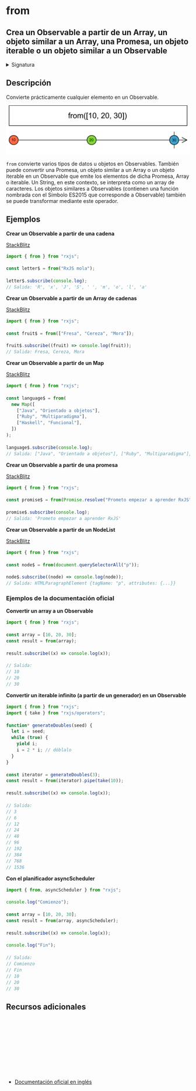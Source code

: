 # from

<h2 class="subtitle"> Crea un Observable a partir de un Array, un objeto similar a un Array, una Promesa, un objeto iterable o un objeto similar a un Observable</h2>

<details> 
<summary>Signatura</summary>

### Firma

`from<T>(input: any, scheduler?: SchedulerLike): Observable<T>`

### Parámetros

<table>
<tr><td>input</td><td>Tipo: <code>any</code></td></tr>
<tr><td>scheduler</td><td>Opcional. El valor por defecto es <code>undefined</code>Tipo:<code>SchedulerLike</code></td></tr>
</table>

### Retorna

`Observable<T>`: Un Observable que emite los argumentos descritos anteriormente y se completa.

</details>

## Descripción

Convierte prácticamente cualquier elemento en un Observable.

<img class="marble-diagram" src="assets/images/marble-diagrams/creation/from.png" alt="Diagrama de canicas de from">

`from` convierte varios tipos de datos u objetos en Observables. También puede convertir una Promesa, un objeto similar a un Array o un objeto iterable en un Observable que emite los elementos de dicha Promesa, Array o iterable. Un String, en este contexto, se interpreta como un array de caracteres. Los objetos similares a Observables (contienen una función nombrada con el Símbolo ES2015 que corresponde a Observable) también se puede transformar mediante este operador.

## Ejemplos

**Crear un Observable a partir de una cadena**

<a target="_blank" href="https://stackblitz.com/edit/docu-rxjs-from?file=index.ts">StackBlitz</a>

```javascript
import { from } from "rxjs";

const letter$ = from("RxJS mola");

letter$.subscribe(console.log);
// Salida: 'R', 'x', 'J', 'S', ' ', 'm', 'o', 'l', 'a'
```

**Crear un Observable a partir de un Array de cadenas**

<a target="_blank" href="https://stackblitz.com/edit/docu-rxjs-from-2?file=index.ts">StackBlitz</a>

```javascript
import { from } from "rxjs";

const fruit$ = from(["Fresa", "Cereza", "Mora"]);

fruit$.subscribe((fruit) => console.log(fruit));
// Salida: Fresa, Cereza, Mora
```

**Crear un Observable a partir de un Map**

<a target="_blank" href="https://stackblitz.com/edit/docu-rxjs-from-3?file=index.ts">StackBlitz</a>

```javascript
import { from } from "rxjs";

const language$ = from(
  new Map([
    ["Java", "Orientado a objetos"],
    ["Ruby", "Multiparadigma"],
    ["Haskell", "Funcional"],
  ])
);

language$.subscribe(console.log);
// Salida: ["Java", "Orientado a objetos"], ["Ruby", "Multiparadigma"], ["Haskell", "Funcional"]
```

**Crear un Observable a partir de una promesa**

<a target="_blank" href="https://stackblitz.com/edit/docu-rxjs-from-4?file=index.ts">StackBlitz</a>

```javascript
import { from } from "rxjs";

const promise$ = from(Promise.resolve("Prometo empezar a aprender RxJS"));

promise$.subscribe(console.log);
// Salida: 'Prometo empezar a aprender RxJS'
```

**Crear un Observable a partir de un NodeList**

<a target="_blank" href="https://stackblitz.com/edit/docu-rxjs-from-5?file=index.ts">StackBlitz</a>

```javascript
import { from } from "rxjs";

const node$ = from(document.querySelectorAll("p"));

node$.subscribe((node) => console.log(node));
// Salida: HTMLParagraphElement {tagName: "p", attributes: {...}}
```

### Ejemplos de la documentación oficial

**Convertir un array a un Observable**

```javascript
import { from } from "rxjs";

const array = [10, 20, 30];
const result = from(array);

result.subscribe((x) => console.log(x));

// Salida:
// 10
// 20
// 30
```

**Convertir un iterable infinito (a partir de un generador) en un Observable**

```javascript
import { from } from "rxjs";
import { take } from "rxjs/operators";

function* generateDoubles(seed) {
  let i = seed;
  while (true) {
    yield i;
    i = 2 * i; // dóblalo
  }
}

const iterator = generateDoubles(3);
const result = from(iterator).pipe(take(10));

result.subscribe((x) => console.log(x));

// Salida:
// 3
// 6
// 12
// 24
// 48
// 96
// 192
// 384
// 768
// 1536
```

**Con el planificador asyncScheduler**

```javascript
import { from, asyncScheduler } from "rxjs";

console.log("Comienzo");

const array = [10, 20, 30];
const result = from(array, asyncScheduler);

result.subscribe((x) => console.log(x));

console.log("Fin");

// Salida:
// Comienzo
// Fin
// 10
// 20
// 30
```

<div class="additional-section">

## Recursos adicionales

<a target="_blank" href="https://github.com/ReactiveX/rxjs/blob/master/src/internal/observable/from.ts">
<svg>
  <use xlink:href="/assets/icons/source.svg#source-code"></use>
</svg>
</a>
</div>

- <a target="_blank" href="https://rxjs.dev/api/index/function/from">Documentación oficial en inglés</a>
